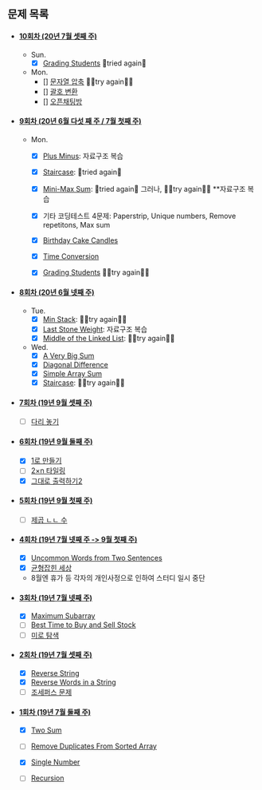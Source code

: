 ## 문제 목록

- #### [10회차 (20년 7월 셋째 주)](https://github.com/luna-young/PlayAlgorithm/tree/master/문제풀이/20JulyWeek3)
  - Sun.
    - [x] [Grading Students](https://www.hackerrank.com/challenges/grading/problem) 🙆tried again🙆
  - Mon.     
    - [] [문자열 압축](https://programmers.co.kr/learn/courses/30/lessons/60058) 🏃‍♀️try again🏃‍♀️
    - [] [괄호 변환](https://programmers.co.kr/learn/courses/30/lessons/60058)
    - [] [오픈채팅방](https://programmers.co.kr/learn/courses/30/lessons/42888)

- #### [9회차 (20년 6월 다섯 째 주 / 7월 첫째 주)](https://github.com/luna-young/PlayAlgorithm/tree/master/문제풀이/20JuneWeek5)
  - Mon.     
    - [x] [Plus Minus](https://www.hackerrank.com/challenges/plus-minus/problem/): 자료구조 복습 
    - [x] [Staircase](https://www.hackerrank.com/challenges/staircase/problem/):  🙆tried again🙆
    - [x] [Mini-Max Sum](https://www.hackerrank.com/challenges/mini-max-sum/problem?h_r=next-challenge&h_v=zen/): 🙆tried again🙆 그러나, 🏃‍♀️try again🏃‍♀️ **자료구조 복습 
    - [x] 기타 코딩테스트 4문제: Paperstrip, Unique numbers, Remove repetitons, Max sum 
    - [x] [Birthday Cake Candles](https://www.hackerrank.com/challenges/birthday-cake-candles/problem?h_r=next-challenge&h_v=zen)
    - [x] [Time Conversion](https://www.hackerrank.com/challenges/time-conversion/problem?h_r=next-challenge&h_v=zen) 
    - [x] [Grading Students](https://www.hackerrank.com/challenges/grading/problem) 🏃‍♀️try again🏃‍♀️


- #### [8회차 (20년 6월 넷째 주)](https://github.com/luna-young/PlayAlgorithm/tree/master/문제풀이/20JuneWeek4)
  - Tue.
    - [x] [Min Stack](https://leetcode.com/problems/min-stack/): 🏃‍♀️try again🏃‍♀️
    - [x] [Last Stone Weight](https://leetcode.com/problems/last-stone-weight/): 자료구조 복습
    - [x] [Middle of the Linked List](https://leetcode.com/problems/middle-of-the-linked-list/): 🏃‍♀️try again🏃‍♀️
    
  - Wed.
    - [x] [A Very Big Sum](https://github.com/lunay0ung/PlayAlgorithm/blob/master/%EB%AC%B8%EC%A0%9C%ED%92%80%EC%9D%B4/20JuneWeek4/AVeryBigSum.md)
    - [x] [Diagonal Difference](https://github.com/lunay0ung/PlayAlgorithm/blob/master/%EB%AC%B8%EC%A0%9C%ED%92%80%EC%9D%B4/20JuneWeek4/DiagonalDifference.md)
    - [x] [Simple Array Sum](https://github.com/lunay0ung/PlayAlgorithm/blob/master/%EB%AC%B8%EC%A0%9C%ED%92%80%EC%9D%B4/20JuneWeek4/Simple%20Array%20Sum.md)
    - [x] [Staircase](https://github.com/lunay0ung/PlayAlgorithm/blob/master/%EB%AC%B8%EC%A0%9C%ED%92%80%EC%9D%B4/20JuneWeek4/Staircase.md): 🏃‍♀️try again🏃‍♀️
    
- #### [7회차 (19년 9월 셋째 주)](https://github.com/luna-young/PlayAlgorithm/tree/master/문제풀이/SeptWeek3)
  - [ ] [다리 놓기](https://www.acmicpc.net/problem/1010)

- #### [6회차 (19년 9월 둘째 주)](https://github.com/luna-young/LearnAlgorithm/tree/master/문제풀이/SeptWeek2)
  - [x] [1로 만들기](https://www.acmicpc.net/problem/1463)
  - [ ] [2×n 타일링](https://www.acmicpc.net/problem/11726) 
  - [x] [그대로 출력하기2](https://www.acmicpc.net/problem/11719)

- #### [5회차 (19년 9월 첫째 주)](https://github.com/luna-young/LearnAlgorithm/tree/master/문제풀이/SeptWeek1)
  - [ ] [제곱 ㄴㄴ 수](https://www.acmicpc.net/problem/1016)

- #### [4회차 (19년 7월 넷째 주 -> 9월 첫째 주)](https://github.com/luna-young/LearnAlgorithm/tree/master/문제풀이/JulyWeek5)
  - [x] [Uncommon Words from Two Sentences](https://leetcode.com/problems/uncommon-words-from-two-sentences/)
  - [x] [균형잡힌 세상](https://www.acmicpc.net/problem/4949)
  - 8월엔 휴가 등 각자의 개인사정으로 인하여 스터디 일시 중단 

- #### [3회차 (19년 7월 넷째 주)](https://github.com/luna-young/LearnAlgorithm/tree/master/문제풀이/JulyWeek4)
  - [x] [Maximum Subarray](https://leetcode.com/problems/maximum-subarray/description/)
  - [ ] [Best Time to Buy and Sell Stock](https://leetcode.com/problems/best-time-to-buy-and-sell-stock/description/)
  - [ ] [미로 탐색](https://www.acmicpc.net/problem/2178)

- #### [2회차 (19년 7월 셋째 주)](https://github.com/luna-young/LearnAlgorithm/tree/master/문제풀이/JulyWeek3)
  - [x] [Reverse String](https://leetcode.com/problems/reverse-string/)
  - [x] [Reverse Words in a String](https://leetcode.com/problems/reverse-words-in-a-string/)
  - [ ] [조세퍼스 문제](https://www.acmicpc.net/problem/11866)

- #### [1회차 (19년 7월 둘째 주)](https://github.com/luna-young/LearnAlgorithm/tree/master/문제풀이/JulyWeek2)
  - [x] [Two Sum](https://leetcode.com/problems/two-sum/description/)
  - [ ] [Remove Duplicates From Sorted Array](https://leetcode.com/problems/remove-duplicates-from-sorted-array/description/)
  - [x] [Single Number](https://leetcode.com/problems/single-number/description/)
  - [ ] [Recursion](https://www.acmicpc.net/problem/1074)


    



